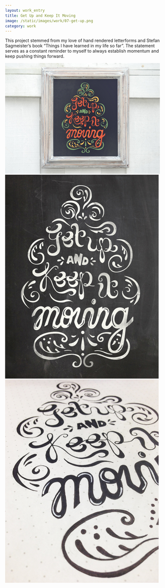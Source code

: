 ```yaml
---
layout: work_entry
title: Get Up and Keep It Moving
image: /static/images/work/07-get-up.png
category: work
---
```


This project stemmed from my love of hand rendered letterforms and Stefan Sagmeister’s book “Things I have learned in my life so far”. The statement serves as a constant reminder to myself to always establish momentum and keep pushing things forward.

![placeholder](/static/images/work/get-up/get-up-1.jpg "")
![placeholder](/static/images/work/get-up/get-up-2.jpg "")
![placeholder](/static/images/work/get-up/get-up-3.jpg "")
